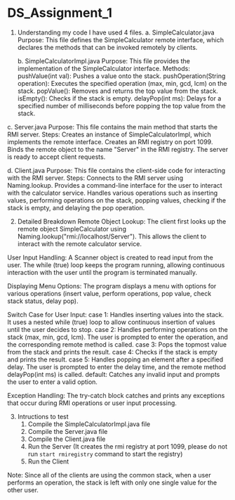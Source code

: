 # DS_Assignment_1

1. Understanding my code
   I have used 4 files.
   a. SimpleCalculator.java
      Purpose: This file defines the SimpleCalculator remote interface, which declares the methods that can be invoked remotely                by clients.
   
   b. SimpleCalculatorImpl.java
      Purpose: This file provides the implementation of the SimpleCalculator interface.
      Methods: pushValue(int val): Pushes a value onto the stack.
               pushOperation(String operation): Executes the specified operation (max, min, gcd, lcm) on the stack.
               popValue(): Removes and returns the top value from the stack.
               isEmpty(): Checks if the stack is empty.
               delayPop(int ms): Delays for a specified number of milliseconds before popping the top value from the stack.

  c. Server.java
     Purpose: This file contains the main method that starts the RMI server.
     Steps: Creates an instance of SimpleCalculatorImpl, which implements the remote interface.
            Creates an RMI registry on port 1099.
            Binds the remote object to the name "Server" in the RMI registry.
            The server is ready to accept client requests.

  d. Client.java
     Purpose: This file contains the client-side code for interacting with the RMI server.
     Steps: Connects to the RMI server using Naming.lookup.
            Provides a command-line interface for the user to interact with the calculator service.
            Handles various operations such as inserting values, performing operations on the stack, popping values, 
            checking if the stack is empty, and delaying the pop operation.

2. Detailed Breakdown
Remote Object Lookup: The client first looks up the remote object SimpleCalculator using Naming.lookup("rmi://localhost/Server"). This allows the client to interact with the remote calculator service.

User Input Handling: A Scanner object is created to read input from the user.
The while (true) loop keeps the program running, allowing continuous interaction with the user until the program is terminated manually.

Displaying Menu Options: The program displays a menu with options for various operations (insert value, perform operations, pop value, check stack status, delay pop).

Switch Case for User Input:
  case 1: Handles inserting values into the stack. It uses a nested while (true) loop to allow continuous insertion of 
          values until the user decides to stop.
  case 2: Handles performing operations on the stack (max, min, gcd, lcm). The user is prompted to enter the operation, and 
          the corresponding remote method is called.
  case 3: Pops the topmost value from the stack and prints the result.
  case 4: Checks if the stack is empty and prints the result.
  case 5: Handles popping an element after a specified delay. The user is prompted to enter the delay time, and the remote 
          method delayPop(int ms) is called.
  default: Catches any invalid input and prompts the user to enter a valid option.

Exception Handling: The try-catch block catches and prints any exceptions that occur during RMI operations or user input processing.

3. Intructions to test
   1. Compile the SimpleCalculatorImpl.java file
   2. Compile the Server.java file
   3. Compile the Client.java file
   4. Run the Server (It creates the rmi registry at port 1099, please do not run `start rmiregistry` command to start the registry)
   5. Run the Client

Note: Since all of the clients are using the common stack, when a user performs an operation, the stack is left with only one single value for the other user.

